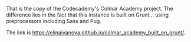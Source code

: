 That is the copy of the Codecademy's Colmar Academy project.
The difference lies in the fact that this instance is built on Grunt...
 using preprocessors including Sass and Pug.

The link is https://elinaivanova.github.io/colmar_academy_built_on_grunt/.
